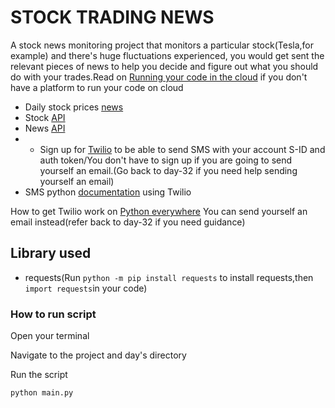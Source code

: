 # STOCK TRADING NEWS
 A stock news monitoring project that monitors a particular stock(Tesla,for example) and there's huge fluctuations experienced, you would get sent the relevant pieces of news to help you decide and figure out what you should do with your trades.Read on [Running your code in the cloud](https://github.com/ima-eky/100-days-of-code-course/blob/main/running_your_code_in_the_cloud) if you don't have a platform to run your code on cloud
 - Daily stock prices [news](https://www.alphavantage.co/documentation/#daily)
 - Stock [API](https://www.alphavantage.co/)
 - News [API](https://newsapi.org/ )
 - - Sign up for [Twilio](https://www.twilio.com/try-twilio) to be able to send SMS with your account S-ID and auth token/You don't have to sign up if you are going to send yourself an email.(Go back to day-32 if you need help sending yourself an email)
- SMS python [documentation](https://www.twilio.com/docs/sms/quickstart/python) using Twilio

How to get Twilio work on [Python everywhere](https://help.pythonanywhere.com/pages/TwilioBehindTheProxy/)
You can send yourself an email instead(refer back to day-32 if you need guidance)
 
## Library used
- requests(Run `python -m pip install requests` to install requests,then `import requests`in your code)
 ### How to run script
Open your terminal

Navigate to the project and day's directory

Run the script

`python main.py`
